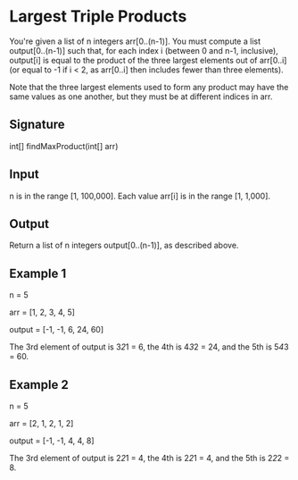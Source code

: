 # Largest Triple Products
You're given a list of n integers arr[0..(n-1)]. You must compute a list output[0..(n-1)] such that, for each index i (between 0 and n-1, inclusive), output[i] is equal to the product of the three largest elements out of arr[0..i] (or equal to -1 if i < 2, as arr[0..i] then includes fewer than three elements).

Note that the three largest elements used to form any product may have the same values as one another, but they must be at different indices in arr.
## Signature
int[] findMaxProduct(int[] arr)
## Input
n is in the range [1, 100,000].
Each value arr[i] is in the range [1, 1,000].
## Output
Return a list of n integers output[0..(n-1)], as described above.
## Example 1
n = 5

arr = [1, 2, 3, 4, 5]

output = [-1, -1, 6, 24, 60]

The 3rd element of output is 3*2*1 = 6, the 4th is 4*3*2 = 24, and the 5th is 5*4*3 = 60.
## Example 2
n = 5

arr = [2, 1, 2, 1, 2]

output = [-1, -1, 4, 4, 8]

The 3rd element of output is 2*2*1 = 4, the 4th is 2*2*1 = 4, and the 5th is 2*2*2 = 8.
